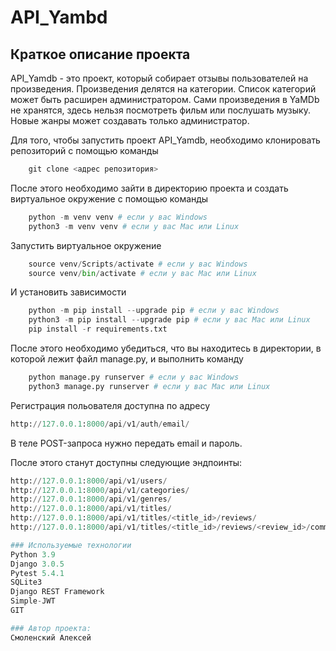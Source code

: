 # API_Yambd

## Краткое описание проекта
API_Yamdb - это проект, который собирает отзывы пользователей на произведения.
Произведения делятся на категории. Список категорий может быть расширен
администратором. Сами произведения в YaMDb не хранятся, здесь нельзя посмотреть
фильм или послушать музыку. Новые жанры может создавать только администратор.

Для того, чтобы запустить проект API_Yamdb, необходимо клонировать репозиторий
с помощью команды 
```python
    git clone <адрес репозитория>
```
После этого необходимо зайти в директорию проекта и создать виртуальное
окружение с помощью команды
```python
    python -m venv venv # если у вас Windows
    python3 -m venv venv # если у вас Mac или Linux
```
Запустить виртуальное окружение
```python
    source venv/Scripts/activate # если у вас Windows
    source venv/bin/activate # если у вас Mac или Linux
```
И установить зависимости
```python
    python -m pip install --upgrade pip # если у вас Windows
    python3 -m pip install --upgrade pip # если у вас Mac или Linux
    pip install -r requirements.txt
```

После этого необходимо убедиться, что вы находитесь в директории, в которой
лежит файл manage.py, и выполнить команду
```python
    python manage.py runserver # если у вас Windows
    python3 manage.py runserver # если у вас Mac или Linux
```
Регистрация польователя доступна по адресу
```python
http://127.0.0.1:8000/api/v1/auth/email/
```
В теле POST-запроса нужно передать email и пароль.

После этого станут доступны следующие эндпоинты:
```python
http://127.0.0.1:8000/api/v1/users/
http://127.0.0.1:8000/api/v1/categories/
http://127.0.0.1:8000/api/v1/genres/
http://127.0.0.1:8000/api/v1/titles/
http://127.0.0.1:8000/api/v1/titles/<title_id>/reviews/
http://127.0.0.1:8000/api/v1/titles/<title_id>/reviews/<review_id>/comments/

### Используемые технологии
Python 3.9  
Django 3.0.5  
Pytest 5.4.1  
SQLite3  
Django REST Framework  
Simple-JWT  
GIT  

### Автор проекта:
Смоленский Алексей